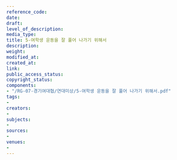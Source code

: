 ```yaml
---
reference_code: 
date: 
draft: 
level_of_description: 
media_type: 
title: 5-여학생 운동을 잘 풀어 나가기 위해서
description: 
weight: 
modified_at: 
created_at: 
link: 
public_access_status: 
copyright_status: 
components:
- "/RG-07-경기여대협/연대미상/5-여학생 운동을 잘 풀어 나가기 위해서.pdf"
tags:
- 
creators:
- 
subjects:
- 
sources:
- 
venues:
- 
---
```


